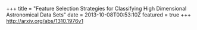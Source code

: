 +++
title = "Feature Selection Strategies for Classifying High Dimensional   Astronomical Data Sets"
date = 2013-10-08T00:53:10Z
featured = true
+++
http://arxiv.org/abs/1310.1976v1